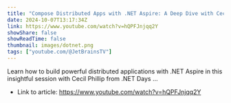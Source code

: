 ```yaml
---
title: "Compose Distributed Apps with .NET Aspire: A Deep Dive with Cecil Phillip | .NET Days 2024"
date: 2024-10-07T13:17:34Z
link: https://www.youtube.com/watch?v=hQPFJnjqq2Y
showShare: false
showReadTime: false
thumbnail: images/dotnet.png
tags: ["youtube.com/@JetBrainsTV"]
---
```

Learn how to build powerful distributed applications with .NET Aspire in this insightful session with Cecil Phillip from .NET Days ...

- Link to article: https://www.youtube.com/watch?v=hQPFJnjqq2Y